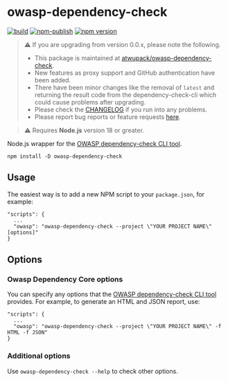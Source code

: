 # owasp-dependency-check

[![build](https://github.com/atwupack/owasp-dependency-check/actions/workflows/build.yml/badge.svg)](https://github.com/atwupack/owasp-dependency-check/actions/workflows/build.yml)
[![npm-publish](https://github.com/atwupack/owasp-dependency-check/actions/workflows/npm-publish.yml/badge.svg)](https://github.com/atwupack/owasp-dependency-check/actions/workflows/npm-publish.yml)
[![npm version](https://badge.fury.io/js/owasp-dependency-check.svg)](https://badge.fury.io/js/owasp-dependency-check)

> ⚠️ If you are upgrading from version 0.0.x, please note the following.
>
> - This package is maintained at [atwupack/owasp-dependency-check](https://github.com/atwupack/owasp-dependency-check).
> - New features as proxy support and GitHub authentication have been added.
> - There have been minor changes like the removal of `latest` and returning the result code from the dependency-check-cli which could cause problems after upgrading.
> - Please check the [CHANGELOG](https://github.com/atwupack/owasp-dependency-check/blob/main/CHANGELOG.md) if you run into any problems.
> - Please report bug reports or feature requests [here](https://github.com/atwupack/owasp-dependency-check/issues).

> ⚠️ Requires **Node.js** version 18 or greater.

Node.js wrapper for the [OWASP dependency-check CLI tool](https://dependency-check.github.io/DependencyCheck/).

```
npm install -D owasp-dependency-check
```

## Usage

The easiest way is to add a new NPM script to your `package.json`, for example:

```
"scripts": {
  ...
  "owasp": "owasp-dependency-check --project \"YOUR PROJECT NAME\" [options]"
}
```

## Options

### Owasp Dependency Core options

You can specify any options that the [OWASP dependency-check CLI tool](https://dependency-check.github.io/DependencyCheck/) provides. For example, to generate an HTML and JSON report, use:

```
"scripts": {
  ...
  "owasp": "owasp-dependency-check --project \"YOUR PROJECT NAME\" -f HTML -f JSON"
}
```

### Additional options

Use `owasp-dependency-check --help` to check other options.
